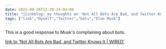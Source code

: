 ```yaml
---
date: 2022-09-26T12:39:24-04:00
title: "🔗linkblog: my thoughts on 'Not All Bots Are Bad, and Twitter Knows It | WIRED'"
tags: ["link","Myself","Twitter","bots","Elon Musk"]
---
```

This is a good response to Musk's complaining about bots.
 

[link to 'Not All Bots Are Bad, and Twitter Knows It | WIRED'](https://www.wired.com/story/twitter-bots-elon-musk-trial/)
